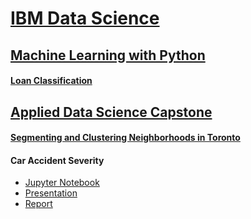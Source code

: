 # [IBM Data Science](https://www.coursera.org/professional-certificates/ibm-data-science)

## [Machine Learning with Python](https://www.coursera.org/learn/machine-learning-with-python)

#### [Loan Classification](https://humanrickshaw.github.io/IBM_Data_Science/Loan_Classification.html)

## [Applied Data Science Capstone](https://www.coursera.org/learn/applied-data-science-capstone)

#### [Segmenting and Clustering Neighborhoods in Toronto](https://humanrickshaw.github.io/IBM_Data_Science/Clustering_Toronto.html)

#### Car Accident Severity
<ul>
  <li><a href = "https://humanrickshaw.github.io/IBM_Data_Science/Car_Accident_Severity.html">Jupyter Notebook</a></li>
  <li><a href = "">Presentation</a></li>
  <li><a href = "">Report</a></li>
</ul>
